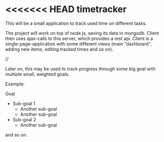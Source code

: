<<<<<<< HEAD
timetracker
========

This will be a small application to track used time on different tasks. 

The project will work on top of node.js, saving its data in mongodb. Client then uses ajax-calls to this server, which provides a rest api. Client is a single-page-application with some different views (main "dashboard", adding new items, editing tracked times and so on).


//

Later on, this may be used to track progress through some big goal with multiple small, weighted goals.

Example:

Goal
- Sub-goal 1
	* Another sub-goal
	* Another sub-goal
- Sub-goal 2
	* Another sub-goal

and so on.
